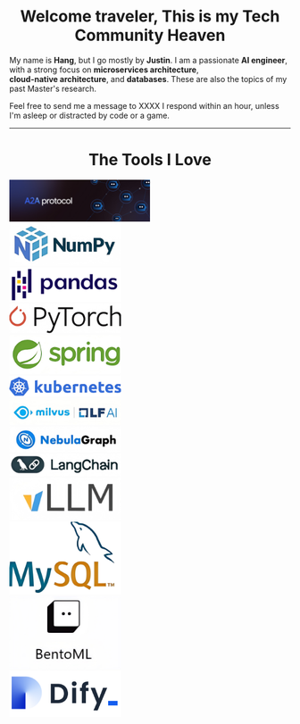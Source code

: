 
<div align="center">
  <h1> Welcome traveler, This is my Tech Community Heaven</h1>
</div>

My name is **Hang**, but I go mostly by **Justin**. I am a passionate **AI engineer**,  with a strong focus on **microservices architecture**,  
**cloud-native architecture**, and **databases**. These are also the topics of my past Master's research.  

Feel free to send me a message to XXXX
I respond within an hour, unless I'm asleep or distracted by code or a game.

---

<div align="center">
  <h1>The Tools I Love</h1>
</div>
<div style="width:50%; height:auto;">
  <img src="./A2A_protocol.png", alt="A2A" />
</div>
<div style="width:50%; height:auto;">
  <img src="./numpy.png" alt="numpy" width="200"/>
  <img src="./pandas.png" alt="pandas" width="200"/> 
  <img src="./pytorch.png" alt="pytorch" width="200"/>
  <img src="./spring.png" alt="spring" width="200"/>
</div>
<div style="width:50%; height:auto;">
  <img src="./k8s.png" alt="k8s" width="200"/>
  <img src="./milvus.png" alt="milvus" width="200"/>
  <img src="./nebula.png" alt="nebula" width="200"/>
  <img src="./langchain.png" alt="langchain" width="200"/>
</div> 
<div style="width:50%; height:auto;"> 
  <img src="./vllm.png" alt="vllm" width="200"/> 
  <img src="./mysql.png" alt="mysql.png" width="200"/>
  <img src="./BentoML.png" alt="BentoML" width="200"/>
  <img src="./dify.png" alt="Dify.AI" width="200"/>
</div>
